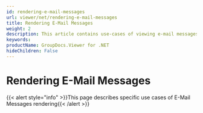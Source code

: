 ```yaml
---
id: rendering-e-mail-messages
url: viewer/net/rendering-e-mail-messages
title: Rendering E-Mail Messages
weight: 2
description: This article contains use-cases of viewing e-mail messages with GroupDocs.Viewer within your .NET applications.
keywords: 
productName: GroupDocs.Viewer for .NET
hideChildren: False
---
```

# Rendering E-Mail Messages

{{< alert style="info" >}}This page describes specific use cases of E-Mail Messages rendering{{< /alert >}}
